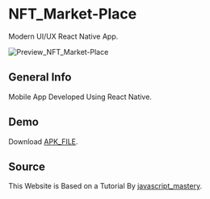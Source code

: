 # NFT_Market-Place

Modern UI/UX React Native App.

![Preview_NFT_Market-Place](https://i.ibb.co/68H5g2z/app.png)

## General Info

Mobile App Developed Using React Native.

## Demo

Download [APK_FILE](https://exp-shell-app-assets.s3.us-west-1.amazonaws.com/android/%40roshanrv/NFT_Market_Place-e8ca84a30ea7449c874b85322535f807-signed.apk).

## Source

This Website is Based on a Tutorial By [javascript_mastery](https://youtu.be/_ivIUCSOZ78).